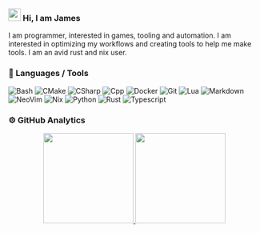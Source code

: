 ### <img src="https://media.giphy.com/media/hvRJCLFzcasrR4ia7z/giphy.gif" width="25px"> Hi, I am James

I am programmer, interested in games, tooling and automation. I am interested in optimizing my
workflows and creating tools to help me make tools. I am an avid rust and nix user.

### 🔧 Languages / Tools

![Bash](https://img.shields.io/badge/-Bash-05122A?style=flat&logo=gnu-bash&logoColor=4EAA25)
![CMake](https://img.shields.io/badge/-CMake-05122A?style=flat&logo=cmake)
![CSharp](https://img.shields.io/badge/-CSharp-05122A?style=flat&logo=csharp&logoColor=189F20)
![Cpp](https://img.shields.io/badge/-C++-05122A?style=flat&logo=cplusplus&logoColor=00589D)
![Docker](https://img.shields.io/badge/-Docker-05122A?style=flat&logo=docker&logoColor=1993EF)
![Git](https://img.shields.io/badge/-Git-05122A?style=flat&logo=git)
![Lua](https://img.shields.io/badge/-Lua-05122A?style=flat&logo=lua&logoColor=0062cc)
![Markdown](https://img.shields.io/badge/-Markdown-05122A?style=flat&logo=markdown)
![NeoVim](https://img.shields.io/badge/-NeoVim-05122A?style=flat&logo=neovim&logoColor=4b9e4b)
![Nix](https://img.shields.io/badge/-Nix-05122A?style=flat&logo=nixos&logoColor=3399cc)
![Python](https://img.shields.io/badge/-Python-05122A?style=flat&logo=python&logoColor=B54009)
![Rust](https://img.shields.io/badge/-Rust-05122A?style=flat&logo=rust&logoColor=B54009)
![Typescript](https://img.shields.io/badge/-Typescript-05122A?style=flat&logo=typescript&logoColor=2D79C7)


### ⚙️  GitHub Analytics

<p align="center">
<a href="https://github.com/edeneast">
  <img height="180em" src="https://github-readme-stats-eight-theta.vercel.app/api?username=edeneast&show_icons=true&theme=algolia&include_all_commits=true&count_private=true"/>
  <img height="180em" src="https://github-readme-stats-eight-theta.vercel.app/api/top-langs/?username=edeneast&layout=compact&langs_count=8&theme=algolia"/>
</a>
</p>

<!--
&#x200B;
Resources:
  - https://github.com/coderjojo/creative-profile-readme
  - https://github-profile-trophy.vercel.app/?username=EdenEast&theme=algolia&margin-w=15&margin-h=15&column=7&v=2
  - https://github.com/simple-icons/simple-icons/blob/develop/slugs.md
-->
